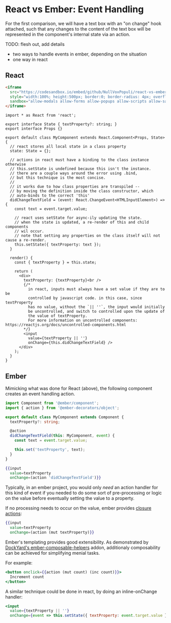
# React vs Ember: Event Handling

For the first comparison, we will have a text box with an "on change" hook attached,
such that any changes to the content of the text box will be represented in the component's
internal state via an action.


TODO: flesh out, add details
- two ways to handle events in ember, depending on the situation
- one way in react

## React

```html
<iframe
  src="https://codesandbox.io/embed/github/NullVoxPopuli/react-vs-ember/tree/master/event-handling/react?module=%2Fsrc%2Fui%2Fmy-component.tsx"
  style="width:100%; height:500px; border:0; border-radius: 4px; overflow:hidden;"
  sandbox="allow-modals allow-forms allow-popups allow-scripts allow-same-origin">
</iframe>
```

```tsx
import * as React from 'react';

export interface State { textProperty?: string; }
export interface Props {}

export default class MyComponent extends React.Component<Props, State> {
  // react stores all local state in a class property
  state: State = {};

  // actions in react must have a binding to the class instance otherwise
  // this.setState is undefined because this isn't the instance.
  // there are a couple ways around the error using .bind,
  // but this technique is the most concise.
  //
  // it works due to how class properties are transpiled --
  // by moving the definition inside the class constructor, which
  // auto-binds to the correct 'this'
  didChangeTextField = (event: React.ChangeEvent<HTMLInputElement>) => {
    const text = event.target.value;

    // react uses setState for async-ily updating the state.
    // when the state is updated, a re-render of this and child components
    // wil occur.
    // note that setting any properties on the class itself will not cause a re-render.
    this.setState({ textProperty: text });
  }

  render() {
    const { textProperty } = this.state;

    return (
      <div>
        textProperty: {textProperty}<br />
        {/*
          in react, inputs must always have a set value if they are to be
          controlled by javascript code. in this case, since textProperty
          has no value, without the `|| ''`, the input would initially
          be uncontrolled, and switch to controlled upon the update of
          the value of textProperty.
          For more information on uncontrolled components: https://reactjs.org/docs/uncontrolled-components.html
        */}
        <input
          value={textProperty || ''}
          onChange={this.didChangeTextField} />
      </div>
    );
  }
}
```


## Ember

Mimicking what was done for React (above), the following component creates an
event handling action.

```ts
import Component from '@ember/component';
import { action } from '@ember-decorators/object';

export default class MyComponent extends Component {
  textProperty?: string;

  @action
  didChangeTextField(this: MyComponent, event) {
    const text = event.target.value;

    this.set('textProperty', text);
  }
}
```
```hbs
{{input
  value=textProperty
  onChange=(action 'didChangeTextField')}}
```

Typically, in an ember project, you would only _need_ an action handler for this kind of
event if you needed to do some sort of pre-processing or logic on the value before eventually
setting the value to a property.

If no processing needs to occur on the value, ember provides [closure actions](https://www.emberjs.com/api/ember/3.1/classes/Ember.Templates.helpers/methods/mut?anchor=mut):
```hbs
{{input
  value=textProperty
  onChange=(action (mut textProperty)}}
```

Ember's templating provides good extensibility. As demonstrated by [DockYard's ember-composable-helpers](https://github.com/DockYard/ember-composable-helpers) addon, additionaly composability can be achieved for simplifying menial tasks.

For example:
```hbs
<button onclick={{action (mut count) (inc count)}}>
  Increment count
</button>
```


A similar technique could be done in react, by doing an inline-onChange handler:

```jsx
<input
  value={textProperty || ''}
  onChange={event => this.setState({ textProperty: event.target.value })} />
```
